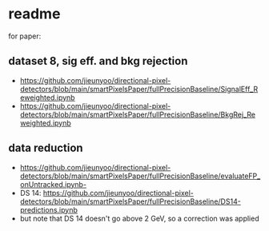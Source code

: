 # readme

for paper:

## dataset 8, sig eff. and bkg rejection
- https://github.com/jieunyoo/directional-pixel-detectors/blob/main/smartPixelsPaper/fullPrecisionBaseline/SignalEff_Reweighted.ipynb
- https://github.com/jieunyoo/directional-pixel-detectors/blob/main/smartPixelsPaper/fullPrecisionBaseline/BkgRej_Reweighted.ipynb

## data reduction
- https://github.com/jieunyoo/directional-pixel-detectors/blob/main/smartPixelsPaper/fullPrecisionBaseline/evaluateFP_onUntracked.ipynb-
- DS 14: https://github.com/jieunyoo/directional-pixel-detectors/blob/main/smartPixelsPaper/fullPrecisionBaseline/DS14-predictions.ipynb
- but note that DS 14 doesn't go above 2 GeV, so a correction was applied 
